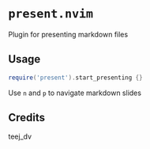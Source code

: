 # `present.nvim`

Plugin for presenting markdown files

## Usage

```lua
require('present').start_presenting {}
```

Use `n` and `p` to navigate markdown slides

## Credits

teej_dv
